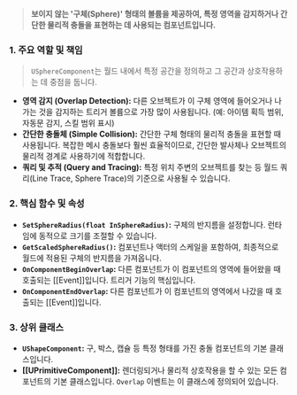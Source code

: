 > **보이지 않는 '구체(Sphere)' 형태의 볼륨을 제공하여, 특정 영역을 감지하거나 간단한 물리적 충돌을 표현하는 데 사용되는 컴포넌트입니다.**

### **1. 주요 역할 및 책임**
> `USphereComponent`는 월드 내에서 특정 공간을 정의하고 그 공간과 상호작용하는 데 중점을 둡니다.
* **영역 감지 (Overlap Detection):**
    다른 오브젝트가 이 구체 영역에 들어오거나 나가는 것을 감지하는 트리거 볼륨으로 가장 많이 사용됩니다. (예: 아이템 획득 범위, 자동문 감지, 스킬 범위 표시)
* **간단한 충돌체 (Simple Collision):**
    간단한 구체 형태의 물리적 충돌을 표현할 때 사용됩니다. 복잡한 메시 충돌보다 훨씬 효율적이므로, 간단한 발사체나 오브젝트의 물리적 경계로 사용하기에 적합합니다.
* **쿼리 및 추적 (Query and Tracing):**
    특정 위치 주변의 오브젝트를 찾는 등 월드 쿼리(Line Trace, Sphere Trace)의 기준으로 사용될 수 있습니다.

### **2. 핵심 함수 및 속성**
* **`SetSphereRadius(float InSphereRadius)`:**
    구체의 반지름을 설정합니다. 런타임에 동적으로 크기를 조절할 수 있습니다.
* **`GetScaledSphereRadius()`:**
    컴포넌트나 액터의 스케일을 포함하여, 최종적으로 월드에 적용된 구체의 반지름을 가져옵니다.
* **`OnComponentBeginOverlap`:**
    다른 컴포넌트가 이 컴포넌트의 영역에 들어왔을 때 호출되는 [[Event]]입니다. 트리거 기능의 핵심입니다.
* **`OnComponentEndOverlap`:**
    다른 컴포넌트가 이 컴포넌트의 영역에서 나갔을 때 호출되는 [[Event]]입니다.

### **3. 상위 클래스**
* **`UShapeComponent`:**
    구, 박스, 캡슐 등 특정 형태를 가진 충돌 컴포넌트의 기본 클래스입니다.
* **[[UPrimitiveComponent]]:**
    렌더링되거나 물리적 상호작용을 할 수 있는 모든 컴포넌트의 기본 클래스입니다. `Overlap` 이벤트는 이 클래스에 정의되어 있습니다.